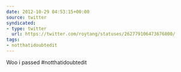 ```yaml
---
date: 2012-10-29 04:53:15+00:00
source: twitter
syndicated:
- type: twitter
  url: https://twitter.com/roytang/statuses/262779106473676800/
tags:
- notthatidoubtedit
---
```


Woo i passed #notthatidoubtedit